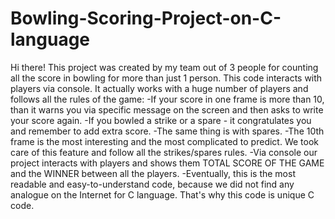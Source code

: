 # Bowling-Scoring-Project-on-C-language
Hi there! This project was created by my team out of 3 people for counting all the score in bowling for more than just 1 person. This code interacts with players via console. It actually works with a huge number of players and follows all the rules of the game:
-If your score in one frame is more than 10, than it warns you via specific message on the screen and then asks to write your score again.
-If you bowled a strike or a spare - it congratulates you and remember to add extra score.
-The same thing is with spares.
-The 10th frame is the most interesting and the most complicated to predict. We took care of this feature and follow all the strikes/spares rules. 
-Via console our project interacts with players and shows them TOTAL SCORE OF THE GAME and the WINNER between all the players.
-Eventually, this is the most readable and easy-to-understand code, because we did not find any analogue on the Internet for C language. That's why this code is unique C code.
